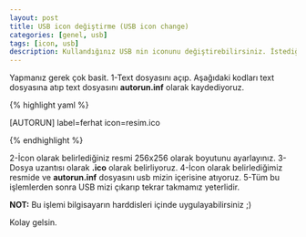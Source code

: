 ```yaml
---
layout: post
title: USB icon değiştirme (USB icon change)
categories: [genel, usb]
tags: [icon, usb]
description: Kullandığınız USB nin iconunu değiştirebilirsiniz. İstediğiniz bir resim atayabilirsiniz.
---
```


Yapmanız gerek çok basit.
1-Text dosyasını açıp. Aşağıdaki kodları text dosyasına atıp text dosyasını **autorun.inf** olarak kaydediyoruz.

{% highlight yaml %}

   [AUTORUN]
   label=ferhat
   icon=resim.ico

{% endhighlight %}

2-İcon olarak belirlediğiniz resmi 256x256 olarak boyutunu ayarlayınız.
3-Dosya uzantısı olarak **.ico** olarak belirliyoruz.
4-İcon olarak belirlediğimiz resmide ve **autorun.inf** dosyasını usb mizin içerisine atıyoruz.
5-Tüm bu işlemlerden sonra USB mizi çıkarıp tekrar takmamız yeterlidir.

**NOT:** Bu işlemi bilgisayarın harddisleri içinde uygulayabilirsiniz ;)

Kolay gelsin.

